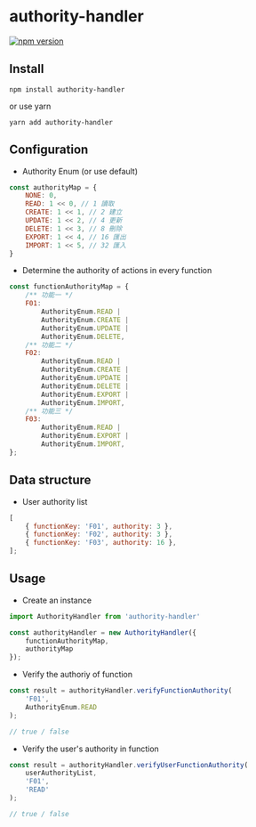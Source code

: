 # authority-handler
[![npm version](https://img.shields.io/npm/v/authority-handler)](https://www.npmjs.com/package/authority-handler)

## Install

```
npm install authority-handler
```

or use yarn

```
yarn add authority-handler
```

## Configuration
* Authority Enum (or use default) 
```js
const authorityMap = {
	NONE: 0,
	READ: 1 << 0, // 1 讀取
	CREATE: 1 << 1, // 2 建立
	UPDATE: 1 << 2, // 4 更新
	DELETE: 1 << 3, // 8 刪除
	EXPORT: 1 << 4, // 16 匯出
	IMPORT: 1 << 5, // 32 匯入
}
```

* Determine the authority of actions in every function
```js
const functionAuthorityMap = {
	/** 功能一 */
	F01:
        AuthorityEnum.READ |
        AuthorityEnum.CREATE |
        AuthorityEnum.UPDATE |
        AuthorityEnum.DELETE,
	/** 功能二 */
	F02:
        AuthorityEnum.READ |
        AuthorityEnum.CREATE |
        AuthorityEnum.UPDATE |
        AuthorityEnum.DELETE |
        AuthorityEnum.EXPORT |
        AuthorityEnum.IMPORT,
	/** 功能三 */
	F03: 
        AuthorityEnum.READ | 
        AuthorityEnum.EXPORT | 
        AuthorityEnum.IMPORT,
};
```

## Data structure
* User authority list
```js
[
	{ functionKey: 'F01', authority: 3 },
	{ functionKey: 'F02', authority: 3 },
	{ functionKey: 'F03', authority: 16 },
];
```

## Usage

* Create an instance
```js
import AuthorityHandler from 'authority-handler'

const authorityHandler = new AuthorityHandler({ 
    functionAuthorityMap, 
    authorityMap 
});
``` 

* Verify the authoriy of function
```js
const result = authorityHandler.verifyFunctionAuthority(
    'F01', 
    AuthorityEnum.READ
);

// true / false
```

* Verify the user's authority in function
```js
const result = authorityHandler.verifyUserFunctionAuthority(
    userAuthorityList, 
    'F01', 
    'READ'
);

// true / false
```
